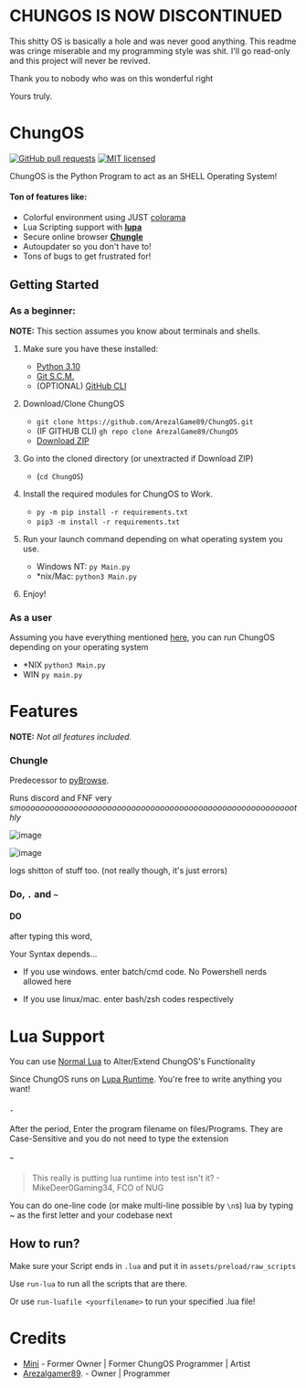 # CHUNGOS IS NOW DISCONTINUED
This shitty OS is basically a hole and was never good anything. This readme was cringe miserable and my programming style was shit. I'll go read-only and this project will never be revived.


Thank you to nobody who was on this wonderful right


Yours truly.

# ChungOS


[![GitHub pull requests](https://img.shields.io/github/issues/ArezalGame89/ChungOS.svg)](https://github.com/ArezalGame89/ChungOS/issues)
[![MIT licensed](https://img.shields.io/badge/license-MIT-blue.svg)](https://raw.githubusercontent.com/ArezalGame89/ChungOS/master/LICENSE)

ChungOS is the <!--trashy codebase--> Python Program to act as an SHELL Operating System!

#### Ton of features like:
- Colorful environment using JUST [colorama](https://pypi.org/project/colorama/)
- Lua Scripting support with __[lupa](https://pypi.org/project/lupa/)__
- Secure online browser __[Chungle](https://github.com/ArezalGame89/ChungOS/blob/master/files/programs/Chungle.py)__
- Autoupdater so you don't have to!
- Tons of bugs to get frustrated for!


## Getting Started

### As a beginner:

**NOTE:** This section assumes you know about terminals and shells.

1. Make sure you have these installed:
   
	- [Python 3.10](https://www.python.org/downloads/release/python-3100/)
	- [Git S.C.M.](https://git-scm.com/)
	- (OPTIONAL) [GitHub CLI](https://cli.github.com/)

2. Download/Clone ChungOS
   - `git clone https://github.com/ArezalGame89/ChungOS.git`
   - (IF GITHUB CLI) `gh repo clone ArezalGame89/ChungOS`
   - [Download ZIP](https://github.com/ArezalGame89/ChungOS/archive/refs/heads/master.zip)

3. Go into the cloned directory (or unextracted if Download ZIP)
   - (`cd ChungOS`)

4. Install the required modules for ChungOS to Work.
   - `py -m pip install -r requirements.txt`
	- `pip3 -m install -r requirements.txt`
5. Run your launch command depending on what operating system you use.
   - Windows NT: `py Main.py`
   - \*nix/Mac: `python3 Main.py`
    
6. Enjoy!

### As a user

Assuming you have everything mentioned [here](https://github.com/ArezalGame89/ChungOS/edit/master/README.md#as-a-beginner), you can run ChungOS depending on your operating system
- \*NIX `python3 Main.py`
- WIN `py main.py`

# Features
**NOTE:** *Not all features included.*

### Chungle

Predecessor to [pyBrowse](https://github.com/Iemane291/pythonOS/blob/main/program-files/pyBrowse/pybrowse.py).

Runs discord and FNF very *smooooooooooooooooooooooooooooooooooooooooooooooooooooooooothly*

![image](https://user-images.githubusercontent.com/86628069/155860299-76d451c6-5f6d-4eaf-8201-aa701e16f281.png)

![image](https://user-images.githubusercontent.com/86628069/155860499-c60ba8e9-6305-47e1-9425-ad2471babfc4.png)

logs shitton of stuff too. (not really though, it's just errors)


### Do, `.` and `~`

#### DO
after typing this word,

Your Syntax depends...

- If you use windows. enter batch/cmd code. No Powershell nerds allowed here

- If you use linux/mac. enter bash/zsh codes respectively
# Lua Support

You can use [Normal Lua](https://www.lua.org/) to Alter/Extend ChungOS's Functionality

Since ChungOS runs on [Lupa Runtime](https://pypi.org/project/lupa/). You're free to write anything you want!

#### `.`
After the period, Enter the program filename on files/Programs. They are Case-Sensitive and you do not need to type the extension

#### `~`
> This really is putting lua runtime into test isn't it? - MikeDeer0Gaming34, FCO of NUG

You can do one-line code (or make multi-line possible by `\n`s) lua by typing ~ as the first letter and your codebase next

###

## How to run?
   
   Make sure your Script ends in `.lua` and put it in `assets/preload/raw_scripts`
   
   Use `run-lua` to run all the scripts that are there. 
   
   Or use `run-luafile <yourfilename>` to run your specified .lua file!



# Credits

- [Mini](https://twitter.com/@minilol69) - Former Owner | Former ChungOS Programmer | Artist
- [Arezalgamer89](mailto:aradzpfa@gmail.com). - Owner | Programmer
